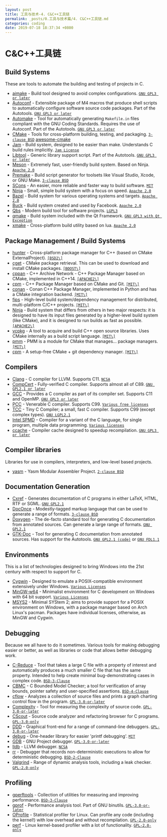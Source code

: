 ```yaml
---
layout: post
title: 工具与技术-4. C&C++工具链
permalink: _posts/0.工具与技术篇/4. C&C++工具链.md
categories: coding
date: 2019-07-18 18:37:34 +0800
---
```


# C&C++工具链

## Build Systems

These are tools to automate the building and testing of projects in C.

- [aimake](http://nethack4.org/projects/aimake/) - Build tool designed to avoid complex configurations. [`GNU GPL3 or later`](http://www.gnu.org/licenses/gpl-3.0.html)
- [Autoconf](https://www.gnu.org/software/autoconf/autoconf.html) - Extensible package of M4 macros that produce shell scripts to automatically configure software source code packages. Part of the Autotools. [`GNU GPL3 or later`](http://www.gnu.org/licenses/gpl-3.0.html)
- [Automake](https://www.gnu.org/software/automake/automake.html) - Tool for automatically generating `Makefile.in` files compliant with the GNU Coding Standards. Requires the use of Autoconf. Part of the Autotools. [`GNU GPL3 or later`](http://www.gnu.org/licenses/gpl-3.0.html)
- [CMake](https://cmake.org/) - Tools for cross-platform building, testing, and packaging. [`3-clause BSD`](https://gitlab.kitware.com/cmake/cmake/raw/master/Copyright.txt) [awesome-cmake](https://github.com/onqtam/awesome-cmake)
- [Jam](https://www.perforce.com/documentation/jam-documentation) - Build system, designed to be easier than make. Understands C build rules implicitly. [`Jam License`](https://en.wikipedia.org/wiki/Perforce_Jam#License)
- [Libtool](https://www.gnu.org/software/libtool/) - Generic library support script. Part of the Autotools. [`GNU GPL3 or later`](http://www.gnu.org/licenses/gpl-3.0.html)
- [Meson](https://mesonbuild.com/) - Extremely fast, user-friendly build system. Based on Ninja. [`Apache 2.0`](https://directory.fsf.org/wiki/License:Apache-2.0)
- [Premake](https://github.com/premake/premake-core) - Build script generator for toolsets like Visual Studio, Xcode, or GNU Make. [`3-clause BSD`](https://directory.fsf.org/wiki/License:BSD-3-Clause)
- [SCons](https://www.scons.org/) - An easier, more reliable and faster way to build software. [`MIT`](https://raw.githubusercontent.com/atom/atom/master/LICENSE.md)
- [Ninja](https://github.com/ninja-build/ninja) - Small, simple build system with a focus on speed. [`Apache 2.0`](https://directory.fsf.org/wiki/License:Apache-2.0)
- [Bazel](https://bazel.build/) - Build system for various operating systems and targets. [`Apache 2.0`](https://directory.fsf.org/wiki/License:Apache-2.0)
- [Buck](https://buck.build/) - Build system created and used by Facebook. [`Apache 2.0`](https://directory.fsf.org/wiki/License:Apache-2.0)
- [Qbs](https://doc.qt.io/qbs/) - Modern build tool for software projects. [`LGPL3`](https://code.qt.io/cgit/qbs/qbs.git/tree/LICENSE.LGPLv3)
- [qmake](https://doc.qt.io/qt-5/qmake-manual.html) - Build system included with the Qt Framework. [`GNU GPL3 with Qt Exception`](https://github.com/qt/qtbase/blob/5.11/LICENSE.GPL3-EXCEPT)
- [xmake](https://xmake.io/) - Cross-platform build utility based on lua. [`Apache 2.0`](https://github.com/xmake-io/xmake/blob/master/LICENSE.md)

## Package Management / Build Systems

- [hunter](https://github.com/ruslo/hunter) - Cross-platform package manager for C++ (based on CMake ExternalProject). [`[BSD2\]`](https://opensource.org/licenses/BSD-2-Clause)
- [cget](https://github.com/pfultz2/cget) - CMake package retrieval. This can be used to download and install CMake packages. [`[BOOST\]`](http://www.boost.org/LICENSE_1_0.txt)
- [cppan](https://cppan.org/) - C++ Archive Network - C++ Package Manager based on CMake, implemented in C++14. [`[APACHE2\]`](http://www.apache.org/licenses/LICENSE-2.0)
- [cpm](https://github.com/iauns/cpm) - C++ Package Manager based on CMake and Git. [`[MIT\]`](https://opensource.org/licenses/MIT)
- [conan](https://github.com/conan-io/conan) - Conan C++ Package Manager, implemented in Python and has a CMake integration backend. [`[MIT\]`](https://opensource.org/licenses/MIT)
- [fips](https://github.com/floooh/fips) - High-level build system/dependency management for distributed, multi-platform C/C++ projects. [`[MIT\]`](https://opensource.org/licenses/MIT)
- [Ninja](https://github.com/ninja-build/ninja) - Build system that differs from others in two major respects: it is designed to have its input files generated by a higher-level build system (like CMake), and it is designed to run builds as fast as possible. [`[APACHE2\]`](http://www.apache.org/licenses/LICENSE-2.0)
- [vcpkg](https://github.com/Microsoft/vcpkg) - A tool to acquire and build C++ open source libraries. Uses CMake internally as a build script language. [`[MIT\]`](https://opensource.org/licenses/MIT)
- [pmm](https://github.com/AnotherFoxGuy/pmm) - PMM is a module for CMake that manages... package managers. [`[MIT\]`](https://opensource.org/licenses/MIT)
- [cpm](https://github.com/TheLartians/CPM) - A setup-free CMake + git dependency manager. [`[MIT\]`](https://opensource.org/licenses/MIT)

## Compilers

- [Clang](http://clang.llvm.org/) - C compiler for LLVM. Supports C11. [`NCSA`](https://directory.fsf.org/wiki/License:NCSA)
- [CompCert](http://compcert.inria.fr/) - Fully-verified C compiler. Supports almost all of C89. [`GNU GPL2.1 or later`](http://www.gnu.org/licenses/old-licenses/gpl-2.0.html)
- [GCC](https://gcc.gnu.org/) - Provides a C compiler as part of its compiler set. Supports C11 and OpenMP. [`GNU GPL3 or later`](http://www.gnu.org/licenses/gpl-3.0.html)
- [PCC](http://pcc.ludd.ltu.se/) - Venerable C compiler. Supports C99. [`Various free licenses`](http://pcc.ludd.ltu.se/licenses/)
- [TCC](https://bellard.org/tcc/) - Tiny C Compiler; a small, fast C compiler. Supports C99 (except complex types). [`GNU LGPL2.1`](http://www.gnu.org/licenses/old-licenses/lgpl-2.1.html)
- [Intel SPMD](http://ispc.github.io/) - Compiler for a variant of the C language, for single program, multiple data programming. [`Various licenses`](https://github.com/ispc/ispc/blob/master/LICENSE.txt)
- [ccache](https://ccache.dev/) - Compiler cache designed to speedup recompilation. [`GNU GPL3 or later`](https://ccache.dev/license.html)

## Compiler libraries

Libraries for use in compilers, interpreters, and low-level based projects.

- [yasm](http://yasm.tortall.net/) - Yasm Modular Assembler Project. [`2-clause BSD`](https://directory.fsf.org/wiki/License:BSD-2-Clause)

## Documentation Generation

- [Cxref](http://www.gedanken.org.uk/software/cxref/) - Generates documentation of C programs in either LaTeX, HTML, RTF or SGML. [`GNU GPL2.1`](http://www.gnu.org/licenses/old-licenses/gpl-2.0.html)
- [DocOnce](https://hplgit.github.io/doconce/doc/web/index.html) - Modestly-tagged markup language that can be used to generate a range of formats. [`3-clause BSD`](https://directory.fsf.org/wiki/License:BSD-3-Clause)
- [Doxygen](http://www.doxygen.nl/) - The de-facto standard tool for generating C documentation from annotated sources. Can generate a large range of formats. [`GNU GPL2.1`](http://www.gnu.org/licenses/old-licenses/gpl-2.0.html)
- [GTK-Doc](https://www.gtk.org/gtk-doc/) - Tool for generating C documentation from annotated sources. Has support for the Autotools. [`GNU GPL2.1 (code)`](http://www.gnu.org/licenses/old-licenses/lgpl-2.1.html) or [`GNU FDL1.1`](https://www.gnu.org/licenses/old-licenses/fdl-1.1.html)

## Environments

This is a list of technologies designed to bring Windows into the 21st century with respect to support for C.

- [Cygwin](https://cygwin.com/) - Designed to emulate a POSIX-compatible environment extensively under Windows. [`Various Licenses`](https://cygwin.com/licensing.html)
- [MinGW-w64](http://mingw-w64.yaxm.org/doku.php/start) - Minimalist environment for C development on Windows with 64 bit support. [`Various Licenses`](http://mingw.org/license)
- [MSYS2](http://msys2.github.io/) - Minimal SYStem 2; aims to provide support for a POSIX environment on Windows, with a package manager based on Arch Linux's pacman. Packages have individual licenses, otherwise, as MinGW and Cygwin.

## Debugging

Because we all have to do it sometimes. Various tools for making debugging easier or better, as well as libraries or code that allows better debugging work.

- [C-Reduce](https://embed.cs.utah.edu/creduce/) - Tool that takes a large C file with a property of interest and automatically produces a much smaller C file that has the same property. Intended to help create minimal bug-demonstrating cases in complex code. [`BSD-3-Clause`](https://spdx.org/licenses/BSD-3-Clause.html)
- [CBMC](https://www.cprover.org/cbmc/) - C Bounded Model Checker; a tool for verification of array bounds, pointer safety and user-specified assertions. [`BSD-4-Clause`](https://spdx.org/licenses/BSD-4-Clause.html)
- [cflow](http://www.gnu.org/software/cflow/) - Analyzes a collection of source files and prints a graph charting control flow in the program. [`GPL-3.0-or-later`](https://spdx.org/licenses/GPL-3.0-or-later.html)
- [Complexity](https://www.gnu.org/software/complexity/) - Tool for measuring the complexity of source code. [`GPL-3.0-or-later`](https://spdx.org/licenses/GPL-3.0-or-later.html)
- [CScout](https://www.spinellis.gr/cscout/) - Source code analyzer and refactoring browser for C programs. [`GPL-3.0-only`](https://spdx.org/licenses/GPL-3.0-only.html)
- [DDD](https://www.gnu.org/software/ddd/ddd.html) - Graphical front-end for a range of command-line debuggers. [`GPL-3.0-or-later`](https://spdx.org/licenses/GPL-3.0-or-later.html)
- [debug](https://github.com/esneider/debug) - One-header library for easier 'printf debugging'. [`MIT`](https://spdx.org/licenses/MIT.html)
- [GDB](https://www.gnu.org/software/gdb/) - GNU Project debugger. [`GPL-3.0-or-later`](https://spdx.org/licenses/GPL-3.0-or-later.html)
- [lldb](https://lldb.llvm.org/) - LLVM debugger. [`NCSA`](https://spdx.org/licenses/NCSA.html)
- [rr](https://rr-project.org/) - Debugger that records non-deterministic executions to allow for deterministic debugging. [`BSD-2-Clause`](https://spdx.org/licenses/BSD-2-Clause.html)
- [Valgrind](http://www.valgrind.org/) - Range of dynamic analysis tools, including a leak checker. [`GPL-2.0-only`](https://spdx.org/licenses/GPL-2.0-only.html)

## Profiling

- [gperftools](https://github.com/gperftools/gperftools) - Collection of utilities for measuring and improving performance. [`BSD-3-Clause`](https://spdx.org/licenses/BSD-3-Clause.html)
- [gprof](https://www.gnu.org/software/binutils/) - Performance analysis tool. Part of GNU binutils. [`GPL-3.0-or-later`](https://spdx.org/licenses/GPL-3.0-or-later.html)
- [OProfile](http://oprofile.sourceforge.net/news/) - Statistical profiler for Linux. Can profile any code (including the kernel!) with low overhead and without recompilation. [`GPL-2.0-only`](https://spdx.org/licenses/GPL-2.0-only.html)
- [perf](https://perf.wiki.kernel.org/index.php/Main_Page) - Linux kernel-based profiler with a lot of functionality. [`GPL-2.0-only`](https://spdx.org/licenses/GPL-2.0-only.html)